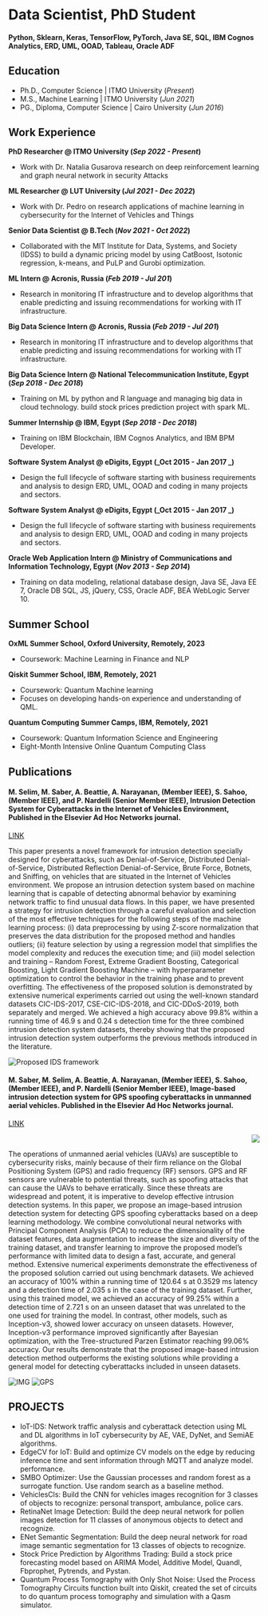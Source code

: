 # Data Scientist, PhD Student  

#### Python, Sklearn, Keras, TensorFlow, PyTorch, Java SE, SQL, IBM Cognos Analytics, ERD, UML, OOAD, Tableau, Oracle ADF
 
## Education
- Ph.D., Computer Science | ITMO University (_Present_)								       		
- M.S., Machine Learning | ITMO University (_Jun 2021_)
- PG., Diploma, Computer Science | Cairo University (_Jun 2016_)

## Work Experience
**PhD Researcher @ ITMO University (_Sep 2022 - Present_)**
- Work with Dr. Natalia Gusarova research on deep reinforcement learning and graph neural network in security Attacks

**ML Researcher @ LUT University (_Jul 2021 - Dec 2022_)**
- Work with Dr. Pedro on research applications of machine learning in cybersecurity for the Internet of Vehicles and Things

**Senior Data Scientist @ B.Tech (_Nov 2021 - Oct 2022_)**
- Collaborated with the MIT Institute for Data, Systems, and Society (IDSS) to build a dynamic pricing model by using CatBoost, Isotonic regression, k-means, and PuLP and Gurobi optimization.

**ML Intern @ Acronis, Russia (_Feb 2019 - Jul 201_)**
- Research in monitoring IT infrastructure and to develop algorithms that enable predicting and issuing recommendations for working with IT infrastructure.

**Big Data Science Intern @ Acronis, Russia (_Feb 2019 - Jul 201_)**
- Research in monitoring IT infrastructure and to develop algorithms that enable predicting and issuing recommendations for working with IT infrastructure.
  
**Big Data Science Intern @ National Telecommunication Institute, Egypt (_Sep 2018 - Dec 2018_)**
- Training on ML by python and R language and managing big data in cloud technology. build stock prices prediction project with spark ML.

**Summer Internship @ IBM, Egypt (_Sep 2018 - Dec 2018_)**
- Training on IBM Blockchain, IBM Cognos Analytics, and IBM BPM Developer.

**Software System Analyst @ eDigits, Egypt (_Oct 2015 - Jan 2017 _)**
- Design the full lifecycle of software starting with business requirements and analysis to design ERD, UML, OOAD and coding in many projects and sectors.

**Software System Analyst @ eDigits, Egypt (_Oct 2015 - Jan 2017 _)**
- Design the full lifecycle of software starting with business requirements and analysis to design ERD, UML, OOAD and coding in many projects and sectors.

**Oracle Web Application Intern @ Ministry of Communications and Information Technology, Egypt (_Nov 2013 - Sep 2014_)**
- Training on data modeling, relational database design, Java SE, Java EE 7, Oracle DB SQL, JS, jQuery, CSS, Oracle ADF, BEA WebLogic Server 10.

## Summer School
**OxML Summer School, Oxford University, Remotely, 2023**
- Coursework: Machine Learning in Finance and NLP
  
**Qiskit Summer School, IBM, Remotely, 2021**
- Coursework: Quantum Machine learning
- Focuses on developing hands-on experience and understanding of QML.
  
**Quantum Computing Summer Camps, IBM, Remotely, 2021**
- Coursework: Quantum Information Science and Engineering
- Eight-Month Intensive Online Quantum Computing Class


## Publications
#### M. Selim, M. Saber, A. Beattie, A. Narayanan, (Member IEEE), S. Sahoo, (Member IEEE), and P. Nardelli (Senior Member IEEE), Intrusion Detection System for Cyberattacks in the Internet of Vehicles Environment, Published in the Elsevier Ad Hoc Networks journal.

[LINK](https://www.sciencedirect.com/science/article/pii/S1570870523002500)

This paper presents a novel framework for intrusion detection specially designed for cyberattacks, such as Denial-of-Service, Distributed Denial-of-Service, Distributed Reflection Denial-of-Service, Brute Force, Botnets, and Sniffing, on vehicles that are situated in the Internet of Vehicles environment. We propose an intrusion detection system based on machine learning that is capable of detecting abnormal behavior by examining network traffic to find unusual data flows. In this paper, we have presented a strategy for intrusion detection through a careful evaluation and selection of the most effective techniques for the following steps of the machine learning process: (i) data preprocessing by using Z-score normalization that preserves the data distribution for the proposed method and handles outliers; (ii) feature selection by using a regression model that simplifies the model complexity and reduces the execution time; and (iii) model selection and training – Random Forest, Extreme Gradient Boosting, Categorical Boosting, Light Gradient Boosting Machine – with hyperparameter optimization to control the behavior in the training phase and to prevent overfitting. The effectiveness of the proposed solution is demonstrated by extensive numerical experiments carried out using the well-known standard datasets CIC-IDS-2017, CSE-CIC-IDS-2018, and CIC-DDoS-2019, both separately and merged. We achieved a high accuracy above 99.8% within a running time of 46.9 s and 0.24 s detection time for the three combined intrusion detection system datasets, thereby showing that the proposed intrusion detection system outperforms the previous methods introduced in the literature.

![Proposed IDS framework](/assets/ids.JPG) 


#### M. Saber, M. Selim, A. Beattie, A. Narayanan, (Member IEEE), S. Sahoo, (Member IEEE), and P. Nardelli (Senior Member IEEE), Image-based intrusion detection system for GPS spoofing cyberattacks in unmanned aerial vehicles. Published in the Elsevier Ad Hoc Networks journal.

[LINK](https://www.sciencedirect.com/science/article/pii/S1570870524002087)

<p align="right">
  <img src="/assets/gps.JPG" />
</p>

The operations of unmanned aerial vehicles (UAVs) are susceptible to cybersecurity risks, mainly because of their firm reliance on the Global Positioning System (GPS) and radio frequency (RF) sensors. GPS and RF sensors are vulnerable to potential threats, such as spoofing attacks that can cause the UAVs to behave erratically. Since these threats are widespread and potent, it is imperative to develop effective intrusion detection systems. In this paper, we propose an image-based intrusion detection system for detecting GPS spoofing cyberattacks based on a deep learning methodology. We combine convolutional neural networks with Principal Component Analysis (PCA) to reduce the dimensionality of the dataset features, data augmentation to increase the size and diversity of the training dataset, and transfer learning to improve the proposed model’s performance with limited data to design a fast, accurate, and general method. Extensive numerical experiments demonstrate the effectiveness of the proposed solution carried out using benchmark datasets. We achieved an accuracy of 100% within a running time of 120.64 s at 0.3529 ms latency and a detection time of 2.035 s in the case of the training dataset. Further, using this trained model, we achieved an accuracy of 99.25% within a detection time of 2.721 s on an unseen dataset that was unrelated to the one used for training the model. In contrast, other models, such as Inception-v3, showed lower accuracy on unseen datasets. However, Inception-v3 performance improved significantly after Bayesian optimization, with the Tree-structured Parzen Estimator reaching 99.06% accuracy. Our results demonstrate that the proposed image-based intrusion detection method outperforms the existing solutions while providing a general model for detecting cyberattacks included in unseen datasets. 


![IMG](https://ars.els-cdn.com/content/image/1-s2.0-S1570870524002087-gr1_lrg.jpg)
![GPS](/assets/gps.JPG)



## PROJECTS 
- IoT-IDS: Network traffic analysis and cyberattack detection using ML and DL algorithms in IoT cybersecurity by AE, VAE, DyNet, and SemiAE algorithms.
- EdgeCV for IoT: Build and optimize CV models on the edge by reducing inference time and sent information through MQTT and analyze model. performance.
- SMBO Optimizer: Use the Gaussian processes and random forest as a surrogate function. Use random search as a baseline method.
- VehiclesCls: Build the CNN for vehicles images recognition for 3 classes of objects to recognize: personal transport, ambulance, police cars.
- RetinaNet Image Detection: Build the deep neural network for pollen images detection for 11 classes of anonymous objects to detect and recognize.
- ENet Semantic Segmentation: Build the deep neural network for road image semantic segmentation for 13 classes of objects to recognize.
- Stock Price Prediction by Algorithms Trading: Build a stock price forecasting model based on ARIMA Model, Additive Model, Quandl, Fbprophet, Pytrends, and Pystan.
- Quantum Process Tomography with Only Shot Noise: Used the Process Tomography Circuits function built into Qiskit, created the set of circuits to do quantum process tomography and simulation with a Qasm simulator.
